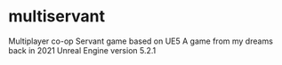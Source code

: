 # multiservant
Multiplayer co-op Servant game based on UE5
A game from my dreams back in 2021
Unreal Engine version 5.2.1
